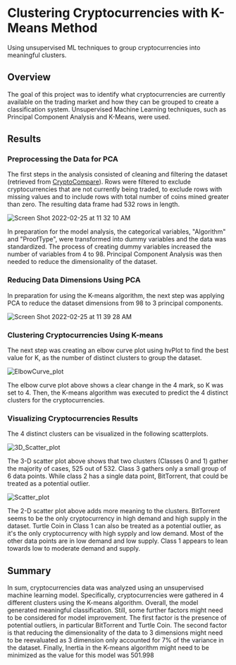 # Clustering Cryptocurrencies with K-Means Method
Using unsupervised ML techniques to group cryptocurrencies into meaningful clusters.

## Overview
The goal of this project was to identify what cryptocurrencies are currently available on the trading market and how they can be grouped to create a classification system. Unsupervised Machine Learning techniques, such as Principal Component Analysis and K-Means, were used.

## Results
### Preprocessing the Data for PCA
The first steps in the analysis consisted of cleaning and filtering the dataset (retrieved from [CryptoCompare](https://min-api.cryptocompare.com/data/all/coinlist)).
Rows were filtered to exclude cryptocurrencies that are not currently being traded, to exclude rows with missing values and to include rows with total number of coins mined greater than zero. The resulting data frame had 532 rows in length.

![Screen Shot 2022-02-25 at 11 32 10 AM](https://user-images.githubusercontent.com/89421440/155828740-da8cff18-ba41-4249-848e-501568ac707b.png)

In preparation for the model analysis, the categorical variables, "Algorithm" and "ProofType", were transformed into dummy variables and the data was standardized. The process of creating dummy variables increased the number of variables from 4 to 98. Principal Component Analysis was then needed to reduce the dimensionality of the dataset.

### Reducing Data Dimensions Using PCA
In preparation for using the K-means algorithm, the next step was applying PCA to reduce the dataset dimensions from 98 to 3 principal components.

![Screen Shot 2022-02-25 at 11 39 28 AM](https://user-images.githubusercontent.com/89421440/155828942-ecf07e88-fdb2-4fbc-bae0-66eaaba0d264.png)

### Clustering Cryptocurrencies Using K-means
The next step was creating an elbow curve plot using hvPlot to find the best value for K, as the number of distinct clusters to group the dataset.

![ElbowCurve_plot](https://user-images.githubusercontent.com/89421440/155829274-b228ae27-992c-4fa1-8143-706cefe526e0.png)

The elbow curve plot above shows a clear change in the 4 mark, so K was set to 4. Then, the K-means algorithm was executed to predict the 4 distinct clusters for the cryptocurrencies.

### Visualizing Cryptocurrencies Results
The 4 distinct clusters can be visualized in the following scatterplots.

![3D_Scatter_plot](https://user-images.githubusercontent.com/89421440/155829433-b5b03a33-0dd5-438f-bbb8-75e50a61efd1.png)

The 3-D scatter plot above shows that two clusters (Classes 0 and 1) gather the majority of cases, 525 out of 532. Class 3 gathers only a small group of 6 data points. While class 2 has a single data point, BitTorrent, that could be treated as a potential outlier.

![Scatter_plot](https://user-images.githubusercontent.com/89421440/155829439-480c9a1b-9820-4fc7-9552-0114c54cbe26.png)

The 2-D scatter plot above adds more meaning to the clusters. BitTorrent seems to be the only cryptocurrency in high demand and high supply in the dataset. Turtle Coin in Class 1 can also be treated as a potential outlier, as it's the only cryptocurrency with high sypply and low demand. Most of the other data points are in low demand and low supply. Class 1 appears to lean towards low to moderate demand and supply.

## Summary
In sum, cryptocurrencies data was analyzed using an unsupervised machine learning model. Specifically, cryptocurrencies were gathered in 4 different clusters using the K-means algorithm. Overall, the model generated meaningful classification. Still, some further factors might need to be considered for model improvement. The first factor is the presence of potential outliers, in particular BitTorrent and Turtle Coin. The second factor is that reducing the dimensionality of the data to 3 dimensions might need to be reevaluated as 3 dimension only accounted for 7% of the variance in the dataset. Finally, Inertia in the K-means algorithm might need to be minimized as the value for this model was 501.998

